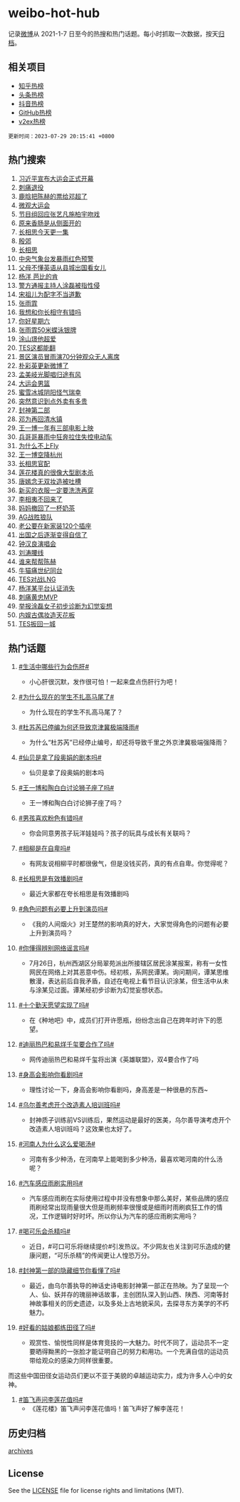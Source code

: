 # weibo-hot-hub

记录[微博](https://www.weibo.com)从 2021-1-7 日至今的热搜和热门话题。每小时抓取一次数据，按天[归档](archives)。

## 相关项目

- [知乎热榜](https://github.com/lonnyzhang423/zhihu-hot-hub)
- [头条热榜](https://github.com/lonnyzhang423/toutiao-hot-hub)
- [抖音热榜](https://github.com/lonnyzhang423/douyin-hot-hub)
- [GitHub热榜](https://github.com/lonnyzhang423/github-hot-hub)
- [v2ex热榜](https://github.com/lonnyzhang423/v2ex-hot-hub)


`更新时间：2023-07-29 20:15:41 +0800`

## 热门搜索

1. [习近平宣布大运会正式开幕](https://m.weibo.cn/search?containerid=100103type%3D1%26t%3D10%26q%3D%23%E4%B9%A0%E8%BF%91%E5%B9%B3%E5%AE%A3%E5%B8%83%E5%A4%A7%E8%BF%90%E4%BC%9A%E6%AD%A3%E5%BC%8F%E5%BC%80%E5%B9%95%23&stream_entry_id=51&isnewpage=1&extparam=seat%3D1%26c_type%3D51%26dgr%3D0%26cate%3D10103%26pos%3D0%26filter_type%3Drealtimehot%26stream_entry_id%3D51%26display_time%3D1690632940%26pre_seqid%3D1690632940826027166179&luicode=10000011&lfid=106003type%253D25%2526t%253D3%2526disable_hot%253D1%2526filter_type%253Drealtimehot)
1. [刺痛退役](https://m.weibo.cn/search?containerid=100103type%3D1%26t%3D10%26q%3D%23%E5%88%BA%E7%97%9B%E9%80%80%E5%BD%B9%23&stream_entry_id=31&isnewpage=1&extparam=seat%3D1%26c_type%3D31%26realpos%3D1%26cate%3D5001%26q%3D%2523%25E5%2588%25BA%25E7%2597%259B%25E9%2580%2580%25E5%25BD%25B9%2523%26stream_entry_id%3D31%26flag%3D1%26dgr%3D0%26lcate%3D5001%26pos%3D0%26filter_type%3Drealtimehot%26band_rank%3D1%26display_time%3D1690632940%26pre_seqid%3D1690632940826027166179&luicode=10000011&lfid=106003type%253D25%2526t%253D3%2526disable_hot%253D1%2526filter_type%253Drealtimehot)
1. [鹿晗把陈赫的票给邓超了](https://m.weibo.cn/search?containerid=100103type%3D1%26t%3D10%26q%3D%23%E9%B9%BF%E6%99%97%E6%8A%8A%E9%99%88%E8%B5%AB%E7%9A%84%E7%A5%A8%E7%BB%99%E9%82%93%E8%B6%85%E4%BA%86%23&stream_entry_id=31&isnewpage=1&extparam=seat%3D1%26c_type%3D31%26realpos%3D2%26cate%3D5001%26q%3D%2523%25E9%25B9%25BF%25E6%2599%2597%25E6%258A%258A%25E9%2599%2588%25E8%25B5%25AB%25E7%259A%2584%25E7%25A5%25A8%25E7%25BB%2599%25E9%2582%2593%25E8%25B6%2585%25E4%25BA%2586%2523%26stream_entry_id%3D31%26flag%3D1%26dgr%3D0%26lcate%3D5001%26pos%3D1%26filter_type%3Drealtimehot%26band_rank%3D2%26display_time%3D1690632940%26pre_seqid%3D1690632940826027166179&luicode=10000011&lfid=106003type%253D25%2526t%253D3%2526disable_hot%253D1%2526filter_type%253Drealtimehot)
1. [微观大运会](https://m.weibo.cn/search?containerid=100103type%3D1%26t%3D10%26q%3D%23%E5%BE%AE%E8%A7%82%E5%A4%A7%E8%BF%90%E4%BC%9A%23&stream_entry_id=31&isnewpage=1&extparam=seat%3D1%26c_type%3D31%26realpos%3D3%26cate%3D5001%26q%3D%2523%25E5%25BE%25AE%25E8%25A7%2582%25E5%25A4%25A7%25E8%25BF%2590%25E4%25BC%259A%2523%26stream_entry_id%3D31%26flag%3D0%26dgr%3D0%26lcate%3D5001%26pos%3D2%26filter_type%3Drealtimehot%26band_rank%3D3%26display_time%3D1690632940%26pre_seqid%3D1690632940826027166179&luicode=10000011&lfid=106003type%253D25%2526t%253D3%2526disable_hot%253D1%2526filter_type%253Drealtimehot)
1. [节目组回应张艺凡施柏宇吻戏](https://m.weibo.cn/search?containerid=100103type%3D1%26t%3D10%26q%3D%23%E8%8A%82%E7%9B%AE%E7%BB%84%E5%9B%9E%E5%BA%94%E5%BC%A0%E8%89%BA%E5%87%A1%E6%96%BD%E6%9F%8F%E5%AE%87%E5%90%BB%E6%88%8F%23&stream_entry_id=31&isnewpage=1&extparam=seat%3D1%26c_type%3D31%26realpos%3D4%26cate%3D5001%26q%3D%2523%25E8%258A%2582%25E7%259B%25AE%25E7%25BB%2584%25E5%259B%259E%25E5%25BA%2594%25E5%25BC%25A0%25E8%2589%25BA%25E5%2587%25A1%25E6%2596%25BD%25E6%259F%258F%25E5%25AE%2587%25E5%2590%25BB%25E6%2588%258F%2523%26stream_entry_id%3D31%26flag%3D2%26dgr%3D0%26lcate%3D5001%26pos%3D3%26filter_type%3Drealtimehot%26band_rank%3D4%26display_time%3D1690632940%26pre_seqid%3D1690632940826027166179&luicode=10000011&lfid=106003type%253D25%2526t%253D3%2526disable_hot%253D1%2526filter_type%253Drealtimehot)
1. [原来香肠是从侧面开的](https://m.weibo.cn/search?containerid=100103type%3D1%26t%3D10%26q%3D%23%E5%8E%9F%E6%9D%A5%E9%A6%99%E8%82%A0%E6%98%AF%E4%BB%8E%E4%BE%A7%E9%9D%A2%E5%BC%80%E7%9A%84%23&stream_entry_id=31&isnewpage=1&extparam=seat%3D1%26c_type%3D31%26realpos%3D5%26cate%3D5001%26q%3D%2523%25E5%258E%259F%25E6%259D%25A5%25E9%25A6%2599%25E8%2582%25A0%25E6%2598%25AF%25E4%25BB%258E%25E4%25BE%25A7%25E9%259D%25A2%25E5%25BC%2580%25E7%259A%2584%2523%26stream_entry_id%3D31%26flag%3D1%26dgr%3D0%26lcate%3D5001%26pos%3D4%26filter_type%3Drealtimehot%26band_rank%3D5%26display_time%3D1690632940%26pre_seqid%3D1690632940826027166179&luicode=10000011&lfid=106003type%253D25%2526t%253D3%2526disable_hot%253D1%2526filter_type%253Drealtimehot)
1. [长相思今天更一集](https://m.weibo.cn/search?containerid=100103type%3D1%26t%3D10%26q%3D%23%E9%95%BF%E7%9B%B8%E6%80%9D%E4%BB%8A%E5%A4%A9%E6%9B%B4%E4%B8%80%E9%9B%86%23&stream_entry_id=31&isnewpage=1&extparam=seat%3D1%26c_type%3D31%26realpos%3D6%26cate%3D5001%26q%3D%2523%25E9%2595%25BF%25E7%259B%25B8%25E6%2580%259D%25E4%25BB%258A%25E5%25A4%25A9%25E6%259B%25B4%25E4%25B8%2580%25E9%259B%2586%2523%26stream_entry_id%3D31%26flag%3D1%26dgr%3D0%26lcate%3D5001%26pos%3D5%26filter_type%3Drealtimehot%26band_rank%3D6%26display_time%3D1690632940%26pre_seqid%3D1690632940826027166179&luicode=10000011&lfid=106003type%253D25%2526t%253D3%2526disable_hot%253D1%2526filter_type%253Drealtimehot)
1. [殷郊](https://m.weibo.cn/search?containerid=100103type%3D1%26t%3D10%26q%3D%E6%AE%B7%E9%83%8A&stream_entry_id=31&isnewpage=1&extparam=seat%3D1%26c_type%3D31%26realpos%3D7%26cate%3D5001%26q%3D%25E6%25AE%25B7%25E9%2583%258A%26stream_entry_id%3D31%26flag%3D1%26dgr%3D0%26lcate%3D5001%26pos%3D6%26filter_type%3Drealtimehot%26band_rank%3D7%26display_time%3D1690632940%26pre_seqid%3D1690632940826027166179&luicode=10000011&lfid=106003type%253D25%2526t%253D3%2526disable_hot%253D1%2526filter_type%253Drealtimehot)
1. [长相思](https://m.weibo.cn/search?containerid=100103type%3D1%26t%3D10%26q%3D%E9%95%BF%E7%9B%B8%E6%80%9D&stream_entry_id=31&isnewpage=1&extparam=seat%3D1%26c_type%3D31%26realpos%3D8%26cate%3D5001%26q%3D%25E9%2595%25BF%25E7%259B%25B8%25E6%2580%259D%26stream_entry_id%3D31%26flag%3D1%26dgr%3D0%26lcate%3D5001%26pos%3D7%26filter_type%3Drealtimehot%26band_rank%3D8%26display_time%3D1690632940%26pre_seqid%3D1690632940826027166179&luicode=10000011&lfid=106003type%253D25%2526t%253D3%2526disable_hot%253D1%2526filter_type%253Drealtimehot)
1. [中央气象台发暴雨红色预警](https://m.weibo.cn/search?containerid=100103type%3D1%26t%3D10%26q%3D%23%E4%B8%AD%E5%A4%AE%E6%B0%94%E8%B1%A1%E5%8F%B0%E5%8F%91%E6%9A%B4%E9%9B%A8%E7%BA%A2%E8%89%B2%E9%A2%84%E8%AD%A6%23&stream_entry_id=31&isnewpage=1&extparam=seat%3D1%26c_type%3D31%26realpos%3D9%26cate%3D5001%26q%3D%2523%25E4%25B8%25AD%25E5%25A4%25AE%25E6%25B0%2594%25E8%25B1%25A1%25E5%258F%25B0%25E5%258F%2591%25E6%259A%25B4%25E9%259B%25A8%25E7%25BA%25A2%25E8%2589%25B2%25E9%25A2%2584%25E8%25AD%25A6%2523%26stream_entry_id%3D31%26flag%3D0%26dgr%3D0%26lcate%3D5001%26pos%3D8%26filter_type%3Drealtimehot%26band_rank%3D9%26display_time%3D1690632940%26pre_seqid%3D1690632940826027166179&luicode=10000011&lfid=106003type%253D25%2526t%253D3%2526disable_hot%253D1%2526filter_type%253Drealtimehot)
1. [父母不懂英语从县城出国看女儿](https://m.weibo.cn/search?containerid=100103type%3D1%26t%3D10%26q%3D%23%E7%88%B6%E6%AF%8D%E4%B8%8D%E6%87%82%E8%8B%B1%E8%AF%AD%E4%BB%8E%E5%8E%BF%E5%9F%8E%E5%87%BA%E5%9B%BD%E7%9C%8B%E5%A5%B3%E5%84%BF%23&stream_entry_id=31&isnewpage=1&extparam=seat%3D1%26c_type%3D31%26realpos%3D10%26cate%3D5001%26q%3D%2523%25E7%2588%25B6%25E6%25AF%258D%25E4%25B8%258D%25E6%2587%2582%25E8%258B%25B1%25E8%25AF%25AD%25E4%25BB%258E%25E5%258E%25BF%25E5%259F%258E%25E5%2587%25BA%25E5%259B%25BD%25E7%259C%258B%25E5%25A5%25B3%25E5%2584%25BF%2523%26stream_entry_id%3D31%26flag%3D32768%26dgr%3D0%26lcate%3D5001%26pos%3D9%26filter_type%3Drealtimehot%26band_rank%3D10%26display_time%3D1690632940%26pre_seqid%3D1690632940826027166179&luicode=10000011&lfid=106003type%253D25%2526t%253D3%2526disable_hot%253D1%2526filter_type%253Drealtimehot)
1. [杨洋 芭比的肯](https://m.weibo.cn/search?containerid=100103type%3D1%26t%3D10%26q%3D%E6%9D%A8%E6%B4%8B+%E8%8A%AD%E6%AF%94%E7%9A%84%E8%82%AF&stream_entry_id=31&isnewpage=1&extparam=seat%3D1%26c_type%3D31%26realpos%3D11%26cate%3D5001%26q%3D%25E6%259D%25A8%25E6%25B4%258B%2520%25E8%258A%25AD%25E6%25AF%2594%25E7%259A%2584%25E8%2582%25AF%26stream_entry_id%3D31%26flag%3D2%26dgr%3D0%26lcate%3D5001%26pos%3D10%26filter_type%3Drealtimehot%26band_rank%3D11%26display_time%3D1690632940%26pre_seqid%3D1690632940826027166179&luicode=10000011&lfid=106003type%253D25%2526t%253D3%2526disable_hot%253D1%2526filter_type%253Drealtimehot)
1. [警方通报主持人涂磊被指性侵](https://m.weibo.cn/search?containerid=100103type%3D1%26t%3D10%26q%3D%23%E8%AD%A6%E6%96%B9%E9%80%9A%E6%8A%A5%E4%B8%BB%E6%8C%81%E4%BA%BA%E6%B6%82%E7%A3%8A%E8%A2%AB%E6%8C%87%E6%80%A7%E4%BE%B5%23&stream_entry_id=31&isnewpage=1&extparam=seat%3D1%26c_type%3D31%26realpos%3D12%26cate%3D5001%26q%3D%2523%25E8%25AD%25A6%25E6%2596%25B9%25E9%2580%259A%25E6%258A%25A5%25E4%25B8%25BB%25E6%258C%2581%25E4%25BA%25BA%25E6%25B6%2582%25E7%25A3%258A%25E8%25A2%25AB%25E6%258C%2587%25E6%2580%25A7%25E4%25BE%25B5%2523%26stream_entry_id%3D31%26flag%3D2%26dgr%3D0%26lcate%3D5001%26pos%3D11%26filter_type%3Drealtimehot%26band_rank%3D12%26display_time%3D1690632940%26pre_seqid%3D1690632940826027166179&luicode=10000011&lfid=106003type%253D25%2526t%253D3%2526disable_hot%253D1%2526filter_type%253Drealtimehot)
1. [宋祖儿为配字不当道歉](https://m.weibo.cn/search?containerid=100103type%3D1%26t%3D10%26q%3D%23%E5%AE%8B%E7%A5%96%E5%84%BF%E4%B8%BA%E9%85%8D%E5%AD%97%E4%B8%8D%E5%BD%93%E9%81%93%E6%AD%89%23&stream_entry_id=31&isnewpage=1&extparam=seat%3D1%26c_type%3D31%26realpos%3D13%26cate%3D5001%26q%3D%2523%25E5%25AE%258B%25E7%25A5%2596%25E5%2584%25BF%25E4%25B8%25BA%25E9%2585%258D%25E5%25AD%2597%25E4%25B8%258D%25E5%25BD%2593%25E9%2581%2593%25E6%25AD%2589%2523%26stream_entry_id%3D31%26flag%3D0%26dgr%3D0%26lcate%3D5001%26pos%3D12%26filter_type%3Drealtimehot%26band_rank%3D13%26display_time%3D1690632940%26pre_seqid%3D1690632940826027166179&luicode=10000011&lfid=106003type%253D25%2526t%253D3%2526disable_hot%253D1%2526filter_type%253Drealtimehot)
1. [张雨霏](https://m.weibo.cn/search?containerid=100103type%3D1%26t%3D10%26q%3D%E5%BC%A0%E9%9B%A8%E9%9C%8F&stream_entry_id=31&isnewpage=1&extparam=seat%3D1%26c_type%3D31%26realpos%3D14%26cate%3D5001%26q%3D%25E5%25BC%25A0%25E9%259B%25A8%25E9%259C%258F%26stream_entry_id%3D31%26flag%3D1%26dgr%3D0%26lcate%3D5001%26pos%3D13%26filter_type%3Drealtimehot%26band_rank%3D14%26display_time%3D1690632940%26pre_seqid%3D1690632940826027166179&luicode=10000011&lfid=106003type%253D25%2526t%253D3%2526disable_hot%253D1%2526filter_type%253Drealtimehot)
1. [我想和你长相守有错吗](https://m.weibo.cn/search?containerid=100103type%3D1%26t%3D10%26q%3D%E6%88%91%E6%83%B3%E5%92%8C%E4%BD%A0%E9%95%BF%E7%9B%B8%E5%AE%88%E6%9C%89%E9%94%99%E5%90%97&stream_entry_id=31&isnewpage=1&extparam=seat%3D1%26c_type%3D31%26realpos%3D15%26cate%3D5001%26q%3D%25E6%2588%2591%25E6%2583%25B3%25E5%2592%258C%25E4%25BD%25A0%25E9%2595%25BF%25E7%259B%25B8%25E5%25AE%2588%25E6%259C%2589%25E9%2594%2599%25E5%2590%2597%26stream_entry_id%3D31%26flag%3D1%26dgr%3D0%26lcate%3D5001%26pos%3D14%26filter_type%3Drealtimehot%26band_rank%3D15%26display_time%3D1690632940%26pre_seqid%3D1690632940826027166179&luicode=10000011&lfid=106003type%253D25%2526t%253D3%2526disable_hot%253D1%2526filter_type%253Drealtimehot)
1. [你好星期六](https://m.weibo.cn/search?containerid=100103type%3D1%26t%3D10%26q%3D%E4%BD%A0%E5%A5%BD%E6%98%9F%E6%9C%9F%E5%85%AD&stream_entry_id=31&isnewpage=1&extparam=seat%3D1%26c_type%3D31%26realpos%3D16%26cate%3D5001%26q%3D%25E4%25BD%25A0%25E5%25A5%25BD%25E6%2598%259F%25E6%259C%259F%25E5%2585%25AD%26stream_entry_id%3D31%26flag%3D1%26dgr%3D0%26lcate%3D5001%26pos%3D15%26filter_type%3Drealtimehot%26band_rank%3D16%26display_time%3D1690632940%26pre_seqid%3D1690632940826027166179&luicode=10000011&lfid=106003type%253D25%2526t%253D3%2526disable_hot%253D1%2526filter_type%253Drealtimehot)
1. [张雨霏50米蝶泳银牌](https://m.weibo.cn/search?containerid=100103type%3D1%26t%3D10%26q%3D%23%E5%BC%A0%E9%9B%A8%E9%9C%8F50%E7%B1%B3%E8%9D%B6%E6%B3%B3%E9%93%B6%E7%89%8C%23&stream_entry_id=31&isnewpage=1&extparam=seat%3D1%26c_type%3D31%26realpos%3D17%26cate%3D5001%26q%3D%2523%25E5%25BC%25A0%25E9%259B%25A8%25E9%259C%258F50%25E7%25B1%25B3%25E8%259D%25B6%25E6%25B3%25B3%25E9%2593%25B6%25E7%2589%258C%2523%26stream_entry_id%3D31%26flag%3D1%26dgr%3D0%26lcate%3D5001%26pos%3D16%26filter_type%3Drealtimehot%26band_rank%3D17%26display_time%3D1690632940%26pre_seqid%3D1690632940826027166179&luicode=10000011&lfid=106003type%253D25%2526t%253D3%2526disable_hot%253D1%2526filter_type%253Drealtimehot)
1. [涂山璟他超爱](https://m.weibo.cn/search?containerid=100103type%3D1%26t%3D10%26q%3D%23%E6%B6%82%E5%B1%B1%E7%92%9F%E4%BB%96%E8%B6%85%E7%88%B1%23&stream_entry_id=31&isnewpage=1&extparam=seat%3D1%26c_type%3D31%26realpos%3D18%26cate%3D5001%26q%3D%2523%25E6%25B6%2582%25E5%25B1%25B1%25E7%2592%259F%25E4%25BB%2596%25E8%25B6%2585%25E7%2588%25B1%2523%26stream_entry_id%3D31%26flag%3D0%26dgr%3D0%26lcate%3D5001%26pos%3D17%26filter_type%3Drealtimehot%26band_rank%3D18%26display_time%3D1690632940%26pre_seqid%3D1690632940826027166179&luicode=10000011&lfid=106003type%253D25%2526t%253D3%2526disable_hot%253D1%2526filter_type%253Drealtimehot)
1. [TES这都能翻](https://m.weibo.cn/search?containerid=100103type%3D1%26t%3D10%26q%3DTES%E8%BF%99%E9%83%BD%E8%83%BD%E7%BF%BB&stream_entry_id=31&isnewpage=1&extparam=seat%3D1%26c_type%3D31%26realpos%3D19%26cate%3D5001%26q%3DTES%25E8%25BF%2599%25E9%2583%25BD%25E8%2583%25BD%25E7%25BF%25BB%26stream_entry_id%3D31%26flag%3D1%26dgr%3D0%26lcate%3D5001%26pos%3D18%26filter_type%3Drealtimehot%26band_rank%3D19%26display_time%3D1690632940%26pre_seqid%3D1690632940826027166179&luicode=10000011&lfid=106003type%253D25%2526t%253D3%2526disable_hot%253D1%2526filter_type%253Drealtimehot)
1. [景区演员冒雨演70分钟观众无人离席](https://m.weibo.cn/search?containerid=100103type%3D1%26t%3D10%26q%3D%23%E6%99%AF%E5%8C%BA%E6%BC%94%E5%91%98%E5%86%92%E9%9B%A8%E6%BC%9470%E5%88%86%E9%92%9F%E8%A7%82%E4%BC%97%E6%97%A0%E4%BA%BA%E7%A6%BB%E5%B8%AD%23&stream_entry_id=31&isnewpage=1&extparam=seat%3D1%26c_type%3D31%26realpos%3D20%26cate%3D5001%26q%3D%2523%25E6%2599%25AF%25E5%258C%25BA%25E6%25BC%2594%25E5%2591%2598%25E5%2586%2592%25E9%259B%25A8%25E6%25BC%259470%25E5%2588%2586%25E9%2592%259F%25E8%25A7%2582%25E4%25BC%2597%25E6%2597%25A0%25E4%25BA%25BA%25E7%25A6%25BB%25E5%25B8%25AD%2523%26stream_entry_id%3D31%26flag%3D32768%26dgr%3D0%26lcate%3D5001%26pos%3D19%26filter_type%3Drealtimehot%26band_rank%3D20%26display_time%3D1690632940%26pre_seqid%3D1690632940826027166179&luicode=10000011&lfid=106003type%253D25%2526t%253D3%2526disable_hot%253D1%2526filter_type%253Drealtimehot)
1. [朴彩英更新微博了](https://m.weibo.cn/search?containerid=100103type%3D1%26t%3D10%26q%3D%23%E6%9C%B4%E5%BD%A9%E8%8B%B1%E6%9B%B4%E6%96%B0%E5%BE%AE%E5%8D%9A%E4%BA%86%23&stream_entry_id=31&isnewpage=1&extparam=seat%3D1%26c_type%3D31%26realpos%3D21%26cate%3D5001%26q%3D%2523%25E6%259C%25B4%25E5%25BD%25A9%25E8%258B%25B1%25E6%259B%25B4%25E6%2596%25B0%25E5%25BE%25AE%25E5%258D%259A%25E4%25BA%2586%2523%26stream_entry_id%3D31%26flag%3D1%26dgr%3D0%26lcate%3D5001%26pos%3D20%26filter_type%3Drealtimehot%26band_rank%3D21%26display_time%3D1690632940%26pre_seqid%3D1690632940826027166179&luicode=10000011&lfid=106003type%253D25%2526t%253D3%2526disable_hot%253D1%2526filter_type%253Drealtimehot)
1. [孟美岐光脚唱归途有风](https://m.weibo.cn/search?containerid=100103type%3D1%26t%3D10%26q%3D%23%E5%AD%9F%E7%BE%8E%E5%B2%90%E5%85%89%E8%84%9A%E5%94%B1%E5%BD%92%E9%80%94%E6%9C%89%E9%A3%8E%23&stream_entry_id=31&isnewpage=1&extparam=seat%3D1%26c_type%3D31%26realpos%3D22%26cate%3D5001%26q%3D%2523%25E5%25AD%259F%25E7%25BE%258E%25E5%25B2%2590%25E5%2585%2589%25E8%2584%259A%25E5%2594%25B1%25E5%25BD%2592%25E9%2580%2594%25E6%259C%2589%25E9%25A3%258E%2523%26stream_entry_id%3D31%26flag%3D1%26dgr%3D0%26lcate%3D5001%26pos%3D21%26filter_type%3Drealtimehot%26band_rank%3D22%26display_time%3D1690632940%26pre_seqid%3D1690632940826027166179&luicode=10000011&lfid=106003type%253D25%2526t%253D3%2526disable_hot%253D1%2526filter_type%253Drealtimehot)
1. [大运会男篮](https://m.weibo.cn/search?containerid=100103type%3D1%26t%3D10%26q%3D%E5%A4%A7%E8%BF%90%E4%BC%9A%E7%94%B7%E7%AF%AE&stream_entry_id=31&isnewpage=1&extparam=seat%3D1%26c_type%3D31%26realpos%3D23%26cate%3D5001%26q%3D%25E5%25A4%25A7%25E8%25BF%2590%25E4%25BC%259A%25E7%2594%25B7%25E7%25AF%25AE%26stream_entry_id%3D31%26flag%3D1%26dgr%3D0%26lcate%3D5001%26pos%3D22%26filter_type%3Drealtimehot%26band_rank%3D23%26display_time%3D1690632940%26pre_seqid%3D1690632940826027166179&luicode=10000011&lfid=106003type%253D25%2526t%253D3%2526disable_hot%253D1%2526filter_type%253Drealtimehot)
1. [蜜雪冰城阴阳怪气瑞幸](https://m.weibo.cn/search?containerid=100103type%3D1%26t%3D10%26q%3D%23%E8%9C%9C%E9%9B%AA%E5%86%B0%E5%9F%8E%E9%98%B4%E9%98%B3%E6%80%AA%E6%B0%94%E7%91%9E%E5%B9%B8%23&stream_entry_id=31&isnewpage=1&extparam=seat%3D1%26c_type%3D31%26realpos%3D24%26cate%3D5001%26q%3D%2523%25E8%259C%259C%25E9%259B%25AA%25E5%2586%25B0%25E5%259F%258E%25E9%2598%25B4%25E9%2598%25B3%25E6%2580%25AA%25E6%25B0%2594%25E7%2591%259E%25E5%25B9%25B8%2523%26stream_entry_id%3D31%26flag%3D0%26dgr%3D0%26lcate%3D5001%26pos%3D23%26filter_type%3Drealtimehot%26band_rank%3D24%26display_time%3D1690632940%26pre_seqid%3D1690632940826027166179&luicode=10000011&lfid=106003type%253D25%2526t%253D3%2526disable_hot%253D1%2526filter_type%253Drealtimehot)
1. [突然意识到点外卖有多贵](https://m.weibo.cn/search?containerid=100103type%3D1%26t%3D10%26q%3D%23%E7%AA%81%E7%84%B6%E6%84%8F%E8%AF%86%E5%88%B0%E7%82%B9%E5%A4%96%E5%8D%96%E6%9C%89%E5%A4%9A%E8%B4%B5%23&stream_entry_id=31&isnewpage=1&extparam=seat%3D1%26c_type%3D31%26realpos%3D25%26cate%3D5001%26q%3D%2523%25E7%25AA%2581%25E7%2584%25B6%25E6%2584%258F%25E8%25AF%2586%25E5%2588%25B0%25E7%2582%25B9%25E5%25A4%2596%25E5%258D%2596%25E6%259C%2589%25E5%25A4%259A%25E8%25B4%25B5%2523%26stream_entry_id%3D31%26flag%3D0%26dgr%3D0%26lcate%3D5001%26pos%3D24%26filter_type%3Drealtimehot%26band_rank%3D25%26display_time%3D1690632940%26pre_seqid%3D1690632940826027166179&luicode=10000011&lfid=106003type%253D25%2526t%253D3%2526disable_hot%253D1%2526filter_type%253Drealtimehot)
1. [封神第二部](https://m.weibo.cn/search?containerid=100103type%3D1%26t%3D10%26q%3D%E5%B0%81%E7%A5%9E%E7%AC%AC%E4%BA%8C%E9%83%A8&stream_entry_id=31&isnewpage=1&extparam=seat%3D1%26c_type%3D31%26realpos%3D26%26cate%3D5001%26q%3D%25E5%25B0%2581%25E7%25A5%259E%25E7%25AC%25AC%25E4%25BA%258C%25E9%2583%25A8%26stream_entry_id%3D31%26flag%3D0%26dgr%3D0%26lcate%3D5001%26pos%3D25%26filter_type%3Drealtimehot%26band_rank%3D26%26display_time%3D1690632940%26pre_seqid%3D1690632940826027166179&luicode=10000011&lfid=106003type%253D25%2526t%253D3%2526disable_hot%253D1%2526filter_type%253Drealtimehot)
1. [邓为再回清水镇](https://m.weibo.cn/search?containerid=100103type%3D1%26t%3D10%26q%3D%23%E9%82%93%E4%B8%BA%E5%86%8D%E5%9B%9E%E6%B8%85%E6%B0%B4%E9%95%87%23&stream_entry_id=31&isnewpage=1&extparam=seat%3D1%26c_type%3D31%26realpos%3D27%26cate%3D5001%26q%3D%2523%25E9%2582%2593%25E4%25B8%25BA%25E5%2586%258D%25E5%259B%259E%25E6%25B8%2585%25E6%25B0%25B4%25E9%2595%2587%2523%26stream_entry_id%3D31%26flag%3D1%26dgr%3D0%26lcate%3D5001%26pos%3D26%26filter_type%3Drealtimehot%26band_rank%3D27%26display_time%3D1690632940%26pre_seqid%3D1690632940826027166179&luicode=10000011&lfid=106003type%253D25%2526t%253D3%2526disable_hot%253D1%2526filter_type%253Drealtimehot)
1. [王一博一年有三部电影上映](https://m.weibo.cn/search?containerid=100103type%3D1%26t%3D10%26q%3D%23%E7%8E%8B%E4%B8%80%E5%8D%9A%E4%B8%80%E5%B9%B4%E6%9C%89%E4%B8%89%E9%83%A8%E7%94%B5%E5%BD%B1%E4%B8%8A%E6%98%A0%23&stream_entry_id=31&isnewpage=1&extparam=seat%3D1%26c_type%3D31%26realpos%3D28%26cate%3D5001%26q%3D%2523%25E7%258E%258B%25E4%25B8%2580%25E5%258D%259A%25E4%25B8%2580%25E5%25B9%25B4%25E6%259C%2589%25E4%25B8%2589%25E9%2583%25A8%25E7%2594%25B5%25E5%25BD%25B1%25E4%25B8%258A%25E6%2598%25A0%2523%26stream_entry_id%3D31%26flag%3D1%26dgr%3D0%26lcate%3D5001%26pos%3D27%26filter_type%3Drealtimehot%26band_rank%3D28%26display_time%3D1690632940%26pre_seqid%3D1690632940826027166179&luicode=10000011&lfid=106003type%253D25%2526t%253D3%2526disable_hot%253D1%2526filter_type%253Drealtimehot)
1. [兵哥哥暴雨中狂奔拉住失控电动车](https://m.weibo.cn/search?containerid=100103type%3D1%26t%3D10%26q%3D%23%E5%85%B5%E5%93%A5%E5%93%A5%E6%9A%B4%E9%9B%A8%E4%B8%AD%E7%8B%82%E5%A5%94%E6%8B%89%E4%BD%8F%E5%A4%B1%E6%8E%A7%E7%94%B5%E5%8A%A8%E8%BD%A6%23&stream_entry_id=31&isnewpage=1&extparam=seat%3D1%26c_type%3D31%26realpos%3D29%26cate%3D5001%26q%3D%2523%25E5%2585%25B5%25E5%2593%25A5%25E5%2593%25A5%25E6%259A%25B4%25E9%259B%25A8%25E4%25B8%25AD%25E7%258B%2582%25E5%25A5%2594%25E6%258B%2589%25E4%25BD%258F%25E5%25A4%25B1%25E6%258E%25A7%25E7%2594%25B5%25E5%258A%25A8%25E8%25BD%25A6%2523%26stream_entry_id%3D31%26flag%3D32768%26dgr%3D0%26lcate%3D5001%26pos%3D28%26filter_type%3Drealtimehot%26band_rank%3D29%26display_time%3D1690632940%26pre_seqid%3D1690632940826027166179&luicode=10000011&lfid=106003type%253D25%2526t%253D3%2526disable_hot%253D1%2526filter_type%253Drealtimehot)
1. [为什么不上Fly](https://m.weibo.cn/search?containerid=100103type%3D1%26t%3D10%26q%3D%23%E4%B8%BA%E4%BB%80%E4%B9%88%E4%B8%8D%E4%B8%8AFly%23&stream_entry_id=31&isnewpage=1&extparam=seat%3D1%26c_type%3D31%26realpos%3D30%26cate%3D5001%26q%3D%2523%25E4%25B8%25BA%25E4%25BB%2580%25E4%25B9%2588%25E4%25B8%258D%25E4%25B8%258AFly%2523%26stream_entry_id%3D31%26flag%3D0%26dgr%3D0%26lcate%3D5001%26pos%3D29%26filter_type%3Drealtimehot%26band_rank%3D30%26display_time%3D1690632940%26pre_seqid%3D1690632940826027166179&luicode=10000011&lfid=106003type%253D25%2526t%253D3%2526disable_hot%253D1%2526filter_type%253Drealtimehot)
1. [王一博空降杭州](https://m.weibo.cn/search?containerid=100103type%3D1%26t%3D10%26q%3D%23%E7%8E%8B%E4%B8%80%E5%8D%9A%E7%A9%BA%E9%99%8D%E6%9D%AD%E5%B7%9E%23&stream_entry_id=31&isnewpage=1&extparam=seat%3D1%26c_type%3D31%26realpos%3D31%26cate%3D5001%26q%3D%2523%25E7%258E%258B%25E4%25B8%2580%25E5%258D%259A%25E7%25A9%25BA%25E9%2599%258D%25E6%259D%25AD%25E5%25B7%259E%2523%26stream_entry_id%3D31%26flag%3D1%26dgr%3D0%26lcate%3D5001%26pos%3D30%26filter_type%3Drealtimehot%26band_rank%3D31%26display_time%3D1690632940%26pre_seqid%3D1690632940826027166179&luicode=10000011&lfid=106003type%253D25%2526t%253D3%2526disable_hot%253D1%2526filter_type%253Drealtimehot)
1. [长相思官配](https://m.weibo.cn/search?containerid=100103type%3D1%26t%3D10%26q%3D%E9%95%BF%E7%9B%B8%E6%80%9D%E5%AE%98%E9%85%8D&stream_entry_id=31&isnewpage=1&extparam=seat%3D1%26c_type%3D31%26realpos%3D32%26cate%3D5001%26q%3D%25E9%2595%25BF%25E7%259B%25B8%25E6%2580%259D%25E5%25AE%2598%25E9%2585%258D%26stream_entry_id%3D31%26flag%3D1%26dgr%3D0%26lcate%3D5001%26pos%3D31%26filter_type%3Drealtimehot%26band_rank%3D32%26display_time%3D1690632940%26pre_seqid%3D1690632940826027166179&luicode=10000011&lfid=106003type%253D25%2526t%253D3%2526disable_hot%253D1%2526filter_type%253Drealtimehot)
1. [莲花楼真的很像大型剧本杀](https://m.weibo.cn/search?containerid=100103type%3D1%26t%3D10%26q%3D%23%E8%8E%B2%E8%8A%B1%E6%A5%BC%E7%9C%9F%E7%9A%84%E5%BE%88%E5%83%8F%E5%A4%A7%E5%9E%8B%E5%89%A7%E6%9C%AC%E6%9D%80%23&stream_entry_id=31&isnewpage=1&extparam=seat%3D1%26c_type%3D31%26realpos%3D33%26cate%3D5001%26q%3D%2523%25E8%258E%25B2%25E8%258A%25B1%25E6%25A5%25BC%25E7%259C%259F%25E7%259A%2584%25E5%25BE%2588%25E5%2583%258F%25E5%25A4%25A7%25E5%259E%258B%25E5%2589%25A7%25E6%259C%25AC%25E6%259D%2580%2523%26stream_entry_id%3D31%26flag%3D0%26dgr%3D0%26lcate%3D5001%26pos%3D32%26filter_type%3Drealtimehot%26band_rank%3D33%26display_time%3D1690632940%26pre_seqid%3D1690632940826027166179&luicode=10000011&lfid=106003type%253D25%2526t%253D3%2526disable_hot%253D1%2526filter_type%253Drealtimehot)
1. [唐嫣念无双妆造被吐槽](https://m.weibo.cn/search?containerid=100103type%3D1%26t%3D10%26q%3D%23%E5%94%90%E5%AB%A3%E5%BF%B5%E6%97%A0%E5%8F%8C%E5%A6%86%E9%80%A0%E8%A2%AB%E5%90%90%E6%A7%BD%23&stream_entry_id=31&isnewpage=1&extparam=seat%3D1%26c_type%3D31%26realpos%3D34%26cate%3D5001%26q%3D%2523%25E5%2594%2590%25E5%25AB%25A3%25E5%25BF%25B5%25E6%2597%25A0%25E5%258F%258C%25E5%25A6%2586%25E9%2580%25A0%25E8%25A2%25AB%25E5%2590%2590%25E6%25A7%25BD%2523%26stream_entry_id%3D31%26flag%3D0%26dgr%3D0%26lcate%3D5001%26pos%3D33%26filter_type%3Drealtimehot%26band_rank%3D34%26display_time%3D1690632940%26pre_seqid%3D1690632940826027166179&luicode=10000011&lfid=106003type%253D25%2526t%253D3%2526disable_hot%253D1%2526filter_type%253Drealtimehot)
1. [新买的衣服一定要洗洗再穿](https://m.weibo.cn/search?containerid=100103type%3D1%26t%3D10%26q%3D%23%E6%96%B0%E4%B9%B0%E7%9A%84%E8%A1%A3%E6%9C%8D%E4%B8%80%E5%AE%9A%E8%A6%81%E6%B4%97%E6%B4%97%E5%86%8D%E7%A9%BF%23&stream_entry_id=31&isnewpage=1&extparam=seat%3D1%26c_type%3D31%26realpos%3D35%26cate%3D5001%26q%3D%2523%25E6%2596%25B0%25E4%25B9%25B0%25E7%259A%2584%25E8%25A1%25A3%25E6%259C%258D%25E4%25B8%2580%25E5%25AE%259A%25E8%25A6%2581%25E6%25B4%2597%25E6%25B4%2597%25E5%2586%258D%25E7%25A9%25BF%2523%26stream_entry_id%3D31%26flag%3D1%26dgr%3D0%26lcate%3D5001%26pos%3D34%26filter_type%3Drealtimehot%26band_rank%3D35%26display_time%3D1690632940%26pre_seqid%3D1690632940826027166179&luicode=10000011&lfid=106003type%253D25%2526t%253D3%2526disable_hot%253D1%2526filter_type%253Drealtimehot)
1. [李相夷不回来了](https://m.weibo.cn/search?containerid=100103type%3D1%26t%3D10%26q%3D%23%E6%9D%8E%E7%9B%B8%E5%A4%B7%E4%B8%8D%E5%9B%9E%E6%9D%A5%E4%BA%86%23&stream_entry_id=31&isnewpage=1&extparam=seat%3D1%26c_type%3D31%26realpos%3D36%26cate%3D5001%26q%3D%2523%25E6%259D%258E%25E7%259B%25B8%25E5%25A4%25B7%25E4%25B8%258D%25E5%259B%259E%25E6%259D%25A5%25E4%25BA%2586%2523%26stream_entry_id%3D31%26flag%3D1%26dgr%3D0%26lcate%3D5001%26pos%3D35%26filter_type%3Drealtimehot%26band_rank%3D36%26display_time%3D1690632940%26pre_seqid%3D1690632940826027166179&luicode=10000011&lfid=106003type%253D25%2526t%253D3%2526disable_hot%253D1%2526filter_type%253Drealtimehot)
1. [妈妈撤回了一杯奶茶](https://m.weibo.cn/search?containerid=100103type%3D1%26t%3D10%26q%3D%23%E5%A6%88%E5%A6%88%E6%92%A4%E5%9B%9E%E4%BA%86%E4%B8%80%E6%9D%AF%E5%A5%B6%E8%8C%B6%23&stream_entry_id=31&isnewpage=1&extparam=seat%3D1%26c_type%3D31%26realpos%3D37%26cate%3D5001%26q%3D%2523%25E5%25A6%2588%25E5%25A6%2588%25E6%2592%25A4%25E5%259B%259E%25E4%25BA%2586%25E4%25B8%2580%25E6%259D%25AF%25E5%25A5%25B6%25E8%258C%25B6%2523%26stream_entry_id%3D31%26flag%3D0%26dgr%3D0%26lcate%3D5001%26pos%3D36%26filter_type%3Drealtimehot%26band_rank%3D37%26display_time%3D1690632940%26pre_seqid%3D1690632940826027166179&luicode=10000011&lfid=106003type%253D25%2526t%253D3%2526disable_hot%253D1%2526filter_type%253Drealtimehot)
1. [AG战胜狼队](https://m.weibo.cn/search?containerid=100103type%3D1%26t%3D10%26q%3D%23AG%E6%88%98%E8%83%9C%E7%8B%BC%E9%98%9F%23&stream_entry_id=31&isnewpage=1&extparam=seat%3D1%26c_type%3D31%26realpos%3D38%26cate%3D5001%26q%3D%2523AG%25E6%2588%2598%25E8%2583%259C%25E7%258B%25BC%25E9%2598%259F%2523%26stream_entry_id%3D31%26flag%3D1%26dgr%3D0%26lcate%3D5001%26pos%3D37%26filter_type%3Drealtimehot%26band_rank%3D38%26display_time%3D1690632940%26pre_seqid%3D1690632940826027166179&luicode=10000011&lfid=106003type%253D25%2526t%253D3%2526disable_hot%253D1%2526filter_type%253Drealtimehot)
1. [老公要在新家装120个插座](https://m.weibo.cn/search?containerid=100103type%3D1%26t%3D10%26q%3D%23%E8%80%81%E5%85%AC%E8%A6%81%E5%9C%A8%E6%96%B0%E5%AE%B6%E8%A3%85120%E4%B8%AA%E6%8F%92%E5%BA%A7%23&stream_entry_id=31&isnewpage=1&extparam=seat%3D1%26c_type%3D31%26realpos%3D39%26cate%3D5001%26q%3D%2523%25E8%2580%2581%25E5%2585%25AC%25E8%25A6%2581%25E5%259C%25A8%25E6%2596%25B0%25E5%25AE%25B6%25E8%25A3%2585120%25E4%25B8%25AA%25E6%258F%2592%25E5%25BA%25A7%2523%26stream_entry_id%3D31%26flag%3D0%26dgr%3D0%26lcate%3D5001%26pos%3D38%26filter_type%3Drealtimehot%26band_rank%3D39%26display_time%3D1690632940%26pre_seqid%3D1690632940826027166179&luicode=10000011&lfid=106003type%253D25%2526t%253D3%2526disable_hot%253D1%2526filter_type%253Drealtimehot)
1. [出国之后逐渐变得自信了](https://m.weibo.cn/search?containerid=100103type%3D1%26t%3D10%26q%3D%23%E5%87%BA%E5%9B%BD%E4%B9%8B%E5%90%8E%E9%80%90%E6%B8%90%E5%8F%98%E5%BE%97%E8%87%AA%E4%BF%A1%E4%BA%86%23&stream_entry_id=31&isnewpage=1&extparam=seat%3D1%26c_type%3D31%26realpos%3D40%26cate%3D5001%26q%3D%2523%25E5%2587%25BA%25E5%259B%25BD%25E4%25B9%258B%25E5%2590%258E%25E9%2580%2590%25E6%25B8%2590%25E5%258F%2598%25E5%25BE%2597%25E8%2587%25AA%25E4%25BF%25A1%25E4%25BA%2586%2523%26stream_entry_id%3D31%26flag%3D0%26dgr%3D0%26lcate%3D5001%26pos%3D39%26filter_type%3Drealtimehot%26band_rank%3D40%26display_time%3D1690632940%26pre_seqid%3D1690632940826027166179&luicode=10000011&lfid=106003type%253D25%2526t%253D3%2526disable_hot%253D1%2526filter_type%253Drealtimehot)
1. [钟汉良演唱会](https://m.weibo.cn/search?containerid=100103type%3D1%26t%3D10%26q%3D%E9%92%9F%E6%B1%89%E8%89%AF%E6%BC%94%E5%94%B1%E4%BC%9A&stream_entry_id=31&isnewpage=1&extparam=seat%3D1%26c_type%3D31%26realpos%3D41%26cate%3D5001%26q%3D%25E9%2592%259F%25E6%25B1%2589%25E8%2589%25AF%25E6%25BC%2594%25E5%2594%25B1%25E4%25BC%259A%26stream_entry_id%3D31%26flag%3D1%26dgr%3D0%26lcate%3D5001%26pos%3D40%26filter_type%3Drealtimehot%26band_rank%3D41%26display_time%3D1690632940%26pre_seqid%3D1690632940826027166179&luicode=10000011&lfid=106003type%253D25%2526t%253D3%2526disable_hot%253D1%2526filter_type%253Drealtimehot)
1. [刘涛腰线](https://m.weibo.cn/search?containerid=100103type%3D1%26t%3D10%26q%3D%23%E5%88%98%E6%B6%9B%E8%85%B0%E7%BA%BF%23&stream_entry_id=31&isnewpage=1&extparam=seat%3D1%26c_type%3D31%26realpos%3D42%26cate%3D5001%26q%3D%2523%25E5%2588%2598%25E6%25B6%259B%25E8%2585%25B0%25E7%25BA%25BF%2523%26stream_entry_id%3D31%26flag%3D0%26dgr%3D0%26lcate%3D5001%26pos%3D41%26filter_type%3Drealtimehot%26band_rank%3D42%26display_time%3D1690632940%26pre_seqid%3D1690632940826027166179&luicode=10000011&lfid=106003type%253D25%2526t%253D3%2526disable_hot%253D1%2526filter_type%253Drealtimehot)
1. [谁来帮帮陈赫](https://m.weibo.cn/search?containerid=100103type%3D1%26t%3D10%26q%3D%23%E8%B0%81%E6%9D%A5%E5%B8%AE%E5%B8%AE%E9%99%88%E8%B5%AB%23&stream_entry_id=31&isnewpage=1&extparam=seat%3D1%26c_type%3D31%26realpos%3D43%26cate%3D5001%26q%3D%2523%25E8%25B0%2581%25E6%259D%25A5%25E5%25B8%25AE%25E5%25B8%25AE%25E9%2599%2588%25E8%25B5%25AB%2523%26stream_entry_id%3D31%26flag%3D0%26dgr%3D0%26lcate%3D5001%26pos%3D42%26filter_type%3Drealtimehot%26band_rank%3D43%26display_time%3D1690632940%26pre_seqid%3D1690632940826027166179&luicode=10000011&lfid=106003type%253D25%2526t%253D3%2526disable_hot%253D1%2526filter_type%253Drealtimehot)
1. [牛猫痛世纪同台](https://m.weibo.cn/search?containerid=100103type%3D1%26t%3D10%26q%3D%23%E7%89%9B%E7%8C%AB%E7%97%9B%E4%B8%96%E7%BA%AA%E5%90%8C%E5%8F%B0%23&stream_entry_id=31&isnewpage=1&extparam=seat%3D1%26c_type%3D31%26realpos%3D44%26cate%3D5001%26q%3D%2523%25E7%2589%259B%25E7%258C%25AB%25E7%2597%259B%25E4%25B8%2596%25E7%25BA%25AA%25E5%2590%258C%25E5%258F%25B0%2523%26stream_entry_id%3D31%26flag%3D1%26dgr%3D0%26lcate%3D5001%26pos%3D43%26filter_type%3Drealtimehot%26band_rank%3D44%26display_time%3D1690632940%26pre_seqid%3D1690632940826027166179&luicode=10000011&lfid=106003type%253D25%2526t%253D3%2526disable_hot%253D1%2526filter_type%253Drealtimehot)
1. [TES对战LNG](https://m.weibo.cn/search?containerid=100103type%3D1%26t%3D10%26q%3D%23TES%E5%AF%B9%E6%88%98LNG%23&stream_entry_id=31&isnewpage=1&extparam=seat%3D1%26c_type%3D31%26realpos%3D45%26cate%3D5001%26q%3D%2523TES%25E5%25AF%25B9%25E6%2588%2598LNG%2523%26stream_entry_id%3D31%26flag%3D0%26dgr%3D0%26lcate%3D5001%26pos%3D44%26filter_type%3Drealtimehot%26band_rank%3D45%26display_time%3D1690632940%26pre_seqid%3D1690632940826027166179&luicode=10000011&lfid=106003type%253D25%2526t%253D3%2526disable_hot%253D1%2526filter_type%253Drealtimehot)
1. [杨洋某平台认证消失](https://m.weibo.cn/search?containerid=100103type%3D1%26t%3D10%26q%3D%23%E6%9D%A8%E6%B4%8B%E6%9F%90%E5%B9%B3%E5%8F%B0%E8%AE%A4%E8%AF%81%E6%B6%88%E5%A4%B1%23&stream_entry_id=31&isnewpage=1&extparam=seat%3D1%26c_type%3D31%26realpos%3D46%26cate%3D5001%26q%3D%2523%25E6%259D%25A8%25E6%25B4%258B%25E6%259F%2590%25E5%25B9%25B3%25E5%258F%25B0%25E8%25AE%25A4%25E8%25AF%2581%25E6%25B6%2588%25E5%25A4%25B1%2523%26stream_entry_id%3D31%26flag%3D0%26dgr%3D0%26lcate%3D5001%26pos%3D45%26filter_type%3Drealtimehot%26band_rank%3D46%26display_time%3D1690632940%26pre_seqid%3D1690632940826027166179&luicode=10000011&lfid=106003type%253D25%2526t%253D3%2526disable_hot%253D1%2526filter_type%253Drealtimehot)
1. [刺痛黄忠MVP](https://m.weibo.cn/search?containerid=100103type%3D1%26t%3D10%26q%3D%23%E5%88%BA%E7%97%9B%E9%BB%84%E5%BF%A0MVP%23&stream_entry_id=31&isnewpage=1&extparam=seat%3D1%26c_type%3D31%26realpos%3D47%26cate%3D5001%26q%3D%2523%25E5%2588%25BA%25E7%2597%259B%25E9%25BB%2584%25E5%25BF%25A0MVP%2523%26stream_entry_id%3D31%26flag%3D0%26dgr%3D0%26lcate%3D5001%26pos%3D46%26filter_type%3Drealtimehot%26band_rank%3D47%26display_time%3D1690632940%26pre_seqid%3D1690632940826027166179&luicode=10000011&lfid=106003type%253D25%2526t%253D3%2526disable_hot%253D1%2526filter_type%253Drealtimehot)
1. [举报涂磊女子初步诊断为幻觉妄想](https://m.weibo.cn/search?containerid=100103type%3D1%26t%3D10%26q%3D%23%E4%B8%BE%E6%8A%A5%E6%B6%82%E7%A3%8A%E5%A5%B3%E5%AD%90%E5%88%9D%E6%AD%A5%E8%AF%8A%E6%96%AD%E4%B8%BA%E5%B9%BB%E8%A7%89%E5%A6%84%E6%83%B3%23&stream_entry_id=31&isnewpage=1&extparam=seat%3D1%26c_type%3D31%26realpos%3D48%26cate%3D5001%26q%3D%2523%25E4%25B8%25BE%25E6%258A%25A5%25E6%25B6%2582%25E7%25A3%258A%25E5%25A5%25B3%25E5%25AD%2590%25E5%2588%259D%25E6%25AD%25A5%25E8%25AF%258A%25E6%2596%25AD%25E4%25B8%25BA%25E5%25B9%25BB%25E8%25A7%2589%25E5%25A6%2584%25E6%2583%25B3%2523%26stream_entry_id%3D31%26flag%3D0%26dgr%3D0%26lcate%3D5001%26pos%3D47%26filter_type%3Drealtimehot%26band_rank%3D48%26display_time%3D1690632940%26pre_seqid%3D1690632940826027166179&luicode=10000011&lfid=106003type%253D25%2526t%253D3%2526disable_hot%253D1%2526filter_type%253Drealtimehot)
1. [内娱古偶妆造天花板](https://m.weibo.cn/search?containerid=100103type%3D1%26t%3D10%26q%3D%23%E5%86%85%E5%A8%B1%E5%8F%A4%E5%81%B6%E5%A6%86%E9%80%A0%E5%A4%A9%E8%8A%B1%E6%9D%BF%23&stream_entry_id=31&isnewpage=1&extparam=seat%3D1%26c_type%3D31%26realpos%3D49%26cate%3D5001%26q%3D%2523%25E5%2586%2585%25E5%25A8%25B1%25E5%258F%25A4%25E5%2581%25B6%25E5%25A6%2586%25E9%2580%25A0%25E5%25A4%25A9%25E8%258A%25B1%25E6%259D%25BF%2523%26stream_entry_id%3D31%26flag%3D1%26dgr%3D0%26lcate%3D5001%26pos%3D48%26filter_type%3Drealtimehot%26band_rank%3D49%26display_time%3D1690632940%26pre_seqid%3D1690632940826027166179&luicode=10000011&lfid=106003type%253D25%2526t%253D3%2526disable_hot%253D1%2526filter_type%253Drealtimehot)
1. [TES扳回一城](https://m.weibo.cn/search?containerid=100103type%3D1%26t%3D10%26q%3D%23TES%E6%89%B3%E5%9B%9E%E4%B8%80%E5%9F%8E%23&stream_entry_id=31&isnewpage=1&extparam=seat%3D1%26c_type%3D31%26realpos%3D50%26cate%3D5001%26q%3D%2523TES%25E6%2589%25B3%25E5%259B%259E%25E4%25B8%2580%25E5%259F%258E%2523%26stream_entry_id%3D31%26flag%3D1%26dgr%3D0%26lcate%3D5001%26pos%3D49%26filter_type%3Drealtimehot%26band_rank%3D50%26display_time%3D1690632940%26pre_seqid%3D1690632940826027166179&luicode=10000011&lfid=106003type%253D25%2526t%253D3%2526disable_hot%253D1%2526filter_type%253Drealtimehot)

## 热门话题

1. [#生活中哪些行为会伤肝#](https://m.weibo.cn/search?containerid=231522type%3D1%26t%3D10%26q%3D%23%E7%94%9F%E6%B4%BB%E4%B8%AD%E5%93%AA%E4%BA%9B%E8%A1%8C%E4%B8%BA%E4%BC%9A%E4%BC%A4%E8%82%9D%23&stream_entry_id=128&isnewpage=1&extparam=seat%3D1%26dgr%3D0%26lcate%3D5004%26c_type%3D128%26pos%3D1-0-0%26cate%3D5004%26unitid%3D1690512828650%26display_time%3D1690632941%26pre_seqid%3D169063294171192718842&luicode=10000011&lfid=231648_-_4)
    - 小心肝很沉默，发作很可怕！一起来盘点伤肝行为吧！

1. [#为什么现在的学生不扎高马尾了#](https://m.weibo.cn/search?containerid=231522type%3D1%26t%3D10%26q%3D%23%E4%B8%BA%E4%BB%80%E4%B9%88%E7%8E%B0%E5%9C%A8%E7%9A%84%E5%AD%A6%E7%94%9F%E4%B8%8D%E6%89%8E%E9%AB%98%E9%A9%AC%E5%B0%BE%E4%BA%86%23&stream_entry_id=128&isnewpage=1&extparam=seat%3D1%26dgr%3D0%26lcate%3D5004%26c_type%3D128%26pos%3D1-0-1%26cate%3D5004%26unitid%3D1690602794577%26display_time%3D1690632941%26pre_seqid%3D169063294171192718842&luicode=10000011&lfid=231648_-_4)
    - 为什么现在的学生不扎高马尾了？

1. [#杜苏芮已停编为何还导致京津冀极端降雨#](https://m.weibo.cn/search?containerid=231522type%3D1%26t%3D10%26q%3D%23%E6%9D%9C%E8%8B%8F%E8%8A%AE%E5%B7%B2%E5%81%9C%E7%BC%96%E4%B8%BA%E4%BD%95%E8%BF%98%E5%AF%BC%E8%87%B4%E4%BA%AC%E6%B4%A5%E5%86%80%E6%9E%81%E7%AB%AF%E9%99%8D%E9%9B%A8%23&stream_entry_id=128&isnewpage=1&extparam=seat%3D1%26dgr%3D0%26lcate%3D5004%26c_type%3D128%26pos%3D1-0-2%26cate%3D5004%26unitid%3D1690626136119%26display_time%3D1690632941%26pre_seqid%3D169063294171192718842&luicode=10000011&lfid=231648_-_4)
    - 为什么“杜苏芮”已经停止编号，却还将导致千里之外京津冀极端强降雨？

1. [#仙贝是拿了段奥娟的剧本吗#](https://m.weibo.cn/search?containerid=231522type%3D1%26t%3D10%26q%3D%23%E4%BB%99%E8%B4%9D%E6%98%AF%E6%8B%BF%E4%BA%86%E6%AE%B5%E5%A5%A5%E5%A8%9F%E7%9A%84%E5%89%A7%E6%9C%AC%E5%90%97%23&stream_entry_id=128&isnewpage=1&extparam=seat%3D1%26dgr%3D0%26lcate%3D5004%26c_type%3D128%26pos%3D1-0-3%26cate%3D5004%26unitid%3D1690630634584%26display_time%3D1690632941%26pre_seqid%3D169063294171192718842&luicode=10000011&lfid=231648_-_4)
    - 仙贝是拿了段奥娟的剧本吗

1. [#王一博和陶白白讨论狮子座了吗#](https://m.weibo.cn/search?containerid=231522type%3D1%26t%3D10%26q%3D%23%E7%8E%8B%E4%B8%80%E5%8D%9A%E5%92%8C%E9%99%B6%E7%99%BD%E7%99%BD%E8%AE%A8%E8%AE%BA%E7%8B%AE%E5%AD%90%E5%BA%A7%E4%BA%86%E5%90%97%23&stream_entry_id=128&isnewpage=1&extparam=seat%3D1%26dgr%3D0%26lcate%3D5004%26c_type%3D128%26pos%3D1-0-4%26cate%3D5004%26unitid%3D1690553305200%26display_time%3D1690632941%26pre_seqid%3D169063294171192718842&luicode=10000011&lfid=231648_-_4)
    - 王一博和陶白白讨论狮子座了吗？

1. [#男孩喜欢粉色有错吗#](https://m.weibo.cn/search?containerid=231522type%3D1%26t%3D10%26q%3D%23%E7%94%B7%E5%AD%A9%E5%96%9C%E6%AC%A2%E7%B2%89%E8%89%B2%E6%9C%89%E9%94%99%E5%90%97%23&stream_entry_id=128&isnewpage=1&extparam=seat%3D1%26dgr%3D0%26lcate%3D5004%26c_type%3D128%26pos%3D1-0-5%26cate%3D5004%26unitid%3D1690530794098%26display_time%3D1690632941%26pre_seqid%3D169063294171192718842&luicode=10000011&lfid=231648_-_4)
    - 你会同意男孩子玩洋娃娃吗？孩子的玩具与成长有关联吗？

1. [#相柳是在自卑吗#](https://m.weibo.cn/search?containerid=231522type%3D1%26t%3D10%26q%3D%23%E7%9B%B8%E6%9F%B3%E6%98%AF%E5%9C%A8%E8%87%AA%E5%8D%91%E5%90%97%23&stream_entry_id=128&isnewpage=1&extparam=seat%3D1%26dgr%3D0%26lcate%3D5004%26c_type%3D128%26pos%3D1-0-6%26cate%3D5004%26unitid%3D1690503511881%26display_time%3D1690632941%26pre_seqid%3D169063294171192718842&luicode=10000011&lfid=231648_-_4)
    - 有网友说相柳平时都很傲气，但是没钱买药，真的有点自卑。你觉得呢？ ​

1. [#长相思是有效播剧吗#](https://m.weibo.cn/search?containerid=231522type%3D1%26t%3D10%26q%3D%23%E9%95%BF%E7%9B%B8%E6%80%9D%E6%98%AF%E6%9C%89%E6%95%88%E6%92%AD%E5%89%A7%E5%90%97%23&stream_entry_id=128&isnewpage=1&extparam=seat%3D1%26dgr%3D0%26lcate%3D5004%26c_type%3D128%26pos%3D1-0-7%26cate%3D5004%26unitid%3D1690612654401%26display_time%3D1690632941%26pre_seqid%3D169063294171192718842&luicode=10000011&lfid=231648_-_4)
    - 最近大家都在夸长相思是有效播剧吗

1. [#角色问题有必要上升到演员吗#](https://m.weibo.cn/search?containerid=231522type%3D1%26t%3D10%26q%3D%23%E8%A7%92%E8%89%B2%E9%97%AE%E9%A2%98%E6%9C%89%E5%BF%85%E8%A6%81%E4%B8%8A%E5%8D%87%E5%88%B0%E6%BC%94%E5%91%98%E5%90%97%23&stream_entry_id=128&isnewpage=1&extparam=seat%3D1%26dgr%3D0%26lcate%3D5004%26c_type%3D128%26pos%3D1-0-8%26cate%3D5004%26unitid%3D1690616595914%26display_time%3D1690632941%26pre_seqid%3D169063294171192718842&luicode=10000011&lfid=231648_-_4)
    - 《我的人间烟火》对王楚然的影响真的好大，大家觉得角色的问题有必要上升到演员吗？

1. [#你懂得辨别网络谣言吗#](https://m.weibo.cn/search?containerid=231522type%3D1%26t%3D10%26q%3D%23%E4%BD%A0%E6%87%82%E5%BE%97%E8%BE%A8%E5%88%AB%E7%BD%91%E7%BB%9C%E8%B0%A3%E8%A8%80%E5%90%97%23&stream_entry_id=128&isnewpage=1&extparam=seat%3D1%26dgr%3D0%26lcate%3D5004%26c_type%3D128%26pos%3D1-0-9%26cate%3D5004%26unitid%3D1690624344365%26display_time%3D1690632941%26pre_seqid%3D169063294171192718842&luicode=10000011&lfid=231648_-_4)
    - 7月26日，杭州西湖区分局翠苑派出所接辖区居民涂某报案，称有一女性网民在网络上对其恶意中伤。经初核，系网民谭某。询问期间，谭某思维散漫，表达前后自我矛盾，自述在电视上看节目认识涂某，但生活中从未与涂某见过面。谭某经初步诊断为幻觉妄想状态。

1. [#十个勤天愿望实现了吗#](https://m.weibo.cn/search?containerid=231522type%3D1%26t%3D10%26q%3D%23%E5%8D%81%E4%B8%AA%E5%8B%A4%E5%A4%A9%E6%84%BF%E6%9C%9B%E5%AE%9E%E7%8E%B0%E4%BA%86%E5%90%97%23&stream_entry_id=128&isnewpage=1&extparam=seat%3D1%26dgr%3D0%26lcate%3D5004%26c_type%3D128%26pos%3D1-0-10%26cate%3D5004%26unitid%3D1690611167403%26display_time%3D1690632941%26pre_seqid%3D169063294171192718842&luicode=10000011&lfid=231648_-_4)
    - 在《种地吧》中，成员们打开许愿瓶，纷纷念出自己在跨年时许下的愿望。

1. [#迪丽热巴和易烊千玺要合作了吗#](https://m.weibo.cn/search?containerid=231522type%3D1%26t%3D10%26q%3D%23%E8%BF%AA%E4%B8%BD%E7%83%AD%E5%B7%B4%E5%92%8C%E6%98%93%E7%83%8A%E5%8D%83%E7%8E%BA%E8%A6%81%E5%90%88%E4%BD%9C%E4%BA%86%E5%90%97%23&stream_entry_id=128&isnewpage=1&extparam=seat%3D1%26dgr%3D0%26lcate%3D5004%26c_type%3D128%26pos%3D1-0-11%26cate%3D5004%26unitid%3D1690525737169%26display_time%3D1690632941%26pre_seqid%3D169063294171192718842&luicode=10000011&lfid=231648_-_4)
    - 网传迪丽热巴和易烊千玺将出演《英雄联盟》，双4要合作了吗

1. [#身高会影响你看剧吗#](https://m.weibo.cn/search?containerid=231522type%3D1%26t%3D10%26q%3D%23%E8%BA%AB%E9%AB%98%E4%BC%9A%E5%BD%B1%E5%93%8D%E4%BD%A0%E7%9C%8B%E5%89%A7%E5%90%97%23&stream_entry_id=128&isnewpage=1&extparam=seat%3D1%26dgr%3D0%26lcate%3D5004%26c_type%3D128%26pos%3D1-0-12%26cate%3D5004%26unitid%3D1690606969344%26display_time%3D1690632941%26pre_seqid%3D169063294171192718842&luicode=10000011&lfid=231648_-_4)
    - 理性讨论一下，身高会影响你看剧吗，身高差是一种很悬的东西~ ​

1. [#乌尔善考虑开个改造素人培训班吗#](https://m.weibo.cn/search?containerid=231522type%3D1%26t%3D10%26q%3D%23%E4%B9%8C%E5%B0%94%E5%96%84%E8%80%83%E8%99%91%E5%BC%80%E4%B8%AA%E6%94%B9%E9%80%A0%E7%B4%A0%E4%BA%BA%E5%9F%B9%E8%AE%AD%E7%8F%AD%E5%90%97%23&stream_entry_id=128&isnewpage=1&extparam=seat%3D1%26dgr%3D0%26lcate%3D5004%26c_type%3D128%26pos%3D1-0-13%26cate%3D5004%26unitid%3D1690631819622%26display_time%3D1690632941%26pre_seqid%3D169063294171192718842&luicode=10000011&lfid=231648_-_4)
    - 封神质子训练前VS训练后，果然运动是最好的医美，乌尔善导演考虑开个改造素人培训班吗？这效果也太好了。

1. [#河南人为什么这么爱喝汤#](https://m.weibo.cn/search?containerid=231522type%3D1%26t%3D10%26q%3D%23%E6%B2%B3%E5%8D%97%E4%BA%BA%E4%B8%BA%E4%BB%80%E4%B9%88%E8%BF%99%E4%B9%88%E7%88%B1%E5%96%9D%E6%B1%A4%23&stream_entry_id=128&isnewpage=1&extparam=seat%3D1%26dgr%3D0%26lcate%3D5004%26c_type%3D128%26pos%3D1-0-14%26cate%3D5004%26unitid%3D1690600654150%26display_time%3D1690632941%26pre_seqid%3D169063294171192718842&luicode=10000011&lfid=231648_-_4)
    - 河南有多少种汤，在河南早上能喝到多少种汤，最喜欢喝河南的什么汤呢？

1. [#汽车感应雨刷实用吗#](https://m.weibo.cn/search?containerid=231522type%3D1%26t%3D10%26q%3D%23%E6%B1%BD%E8%BD%A6%E6%84%9F%E5%BA%94%E9%9B%A8%E5%88%B7%E5%AE%9E%E7%94%A8%E5%90%97%23&stream_entry_id=128&isnewpage=1&extparam=seat%3D1%26dgr%3D0%26lcate%3D5004%26c_type%3D128%26pos%3D1-0-15%26cate%3D5004%26unitid%3D1690538614895%26display_time%3D1690632941%26pre_seqid%3D169063294171192718842&luicode=10000011&lfid=231648_-_4)
    - 汽车感应雨刷在实际使用过程中并没有想象中那么美好，某些品牌的感应雨刷经常出现雨量很大但是雨刷频率很慢或是细雨时雨刷疯狂工作的情况，工作逻辑时好时坏。所以你认为汽车的感应雨刷实用吗？

1. [#喝可乐会杀精吗#](https://m.weibo.cn/search?containerid=231522type%3D1%26t%3D10%26q%3D%23%E5%96%9D%E5%8F%AF%E4%B9%90%E4%BC%9A%E6%9D%80%E7%B2%BE%E5%90%97%23&stream_entry_id=128&isnewpage=1&extparam=seat%3D1%26dgr%3D0%26lcate%3D5004%26c_type%3D128%26pos%3D1-0-16%26cate%3D5004%26unitid%3D1690500810177%26display_time%3D1690632941%26pre_seqid%3D169063294171192718842&luicode=10000011&lfid=231648_-_4)
    - 近日，#可口可乐将继续提价#引发热议。不少网友也关注到可乐造成的健康问题，“可乐杀精”的传闻更让人惶恐万分。

1. [#封神第一部的隐藏细节你看懂了吗#](https://m.weibo.cn/search?containerid=231522type%3D1%26t%3D10%26q%3D%23%E5%B0%81%E7%A5%9E%E7%AC%AC%E4%B8%80%E9%83%A8%E7%9A%84%E9%9A%90%E8%97%8F%E7%BB%86%E8%8A%82%E4%BD%A0%E7%9C%8B%E6%87%82%E4%BA%86%E5%90%97%23&stream_entry_id=128&isnewpage=1&extparam=seat%3D1%26dgr%3D0%26lcate%3D5004%26c_type%3D128%26pos%3D1-0-17%26cate%3D5004%26unitid%3D1690626139735%26display_time%3D1690632941%26pre_seqid%3D169063294171192718842&luicode=10000011&lfid=231648_-_4)
    - 最近，由乌尔善执导的神话史诗电影封神第一部正在热映。为了呈现一个人、仙、妖并存的瑰丽神话故事，主创团队深入到山西、陕西、河南等封神故事相关的历史遗迹，以及多处上古地貌采风，去探寻东方美学的不朽魅力。

1. [#好看的姑娘都练田径了吗#](https://m.weibo.cn/search?containerid=231522type%3D1%26t%3D10%26q%3D%23%E5%A5%BD%E7%9C%8B%E7%9A%84%E5%A7%91%E5%A8%98%E9%83%BD%E7%BB%83%E7%94%B0%E5%BE%84%E4%BA%86%E5%90%97%23&stream_entry_id=128&isnewpage=1&extparam=seat%3D1%26dgr%3D0%26lcate%3D5004%26c_type%3D128%26pos%3D1-0-18%26cate%3D5004%26unitid%3D1690619876646%26display_time%3D1690632941%26pre_seqid%3D169063294171192718842&luicode=10000011&lfid=231648_-_4)
    - 观赏性、愉悦性同样是体育竞技的一大魅力。时代不同了，运动员不一定要晒得黝黑的一张脸才能证明自己的努力和用功。一个充满自信的运动员带给观众的感染力同样很重要。

而这些中国田径女运动员们更以不亚于美貌的卓越运动实力，成为许多人心中的女神。

1. [#笛飞声问李莲花值吗#](https://m.weibo.cn/search?containerid=231522type%3D1%26t%3D10%26q%3D%23%E7%AC%9B%E9%A3%9E%E5%A3%B0%E9%97%AE%E6%9D%8E%E8%8E%B2%E8%8A%B1%E5%80%BC%E5%90%97%23&stream_entry_id=128&isnewpage=1&extparam=seat%3D1%26dgr%3D0%26lcate%3D5004%26c_type%3D128%26pos%3D1-0-19%26cate%3D5004%26unitid%3D1690613247389%26display_time%3D1690632941%26pre_seqid%3D169063294171192718842&luicode=10000011&lfid=231648_-_4)
    - 《莲花楼》笛飞声问李莲花值吗！笛飞声好了解李莲花！


## 历史归档

[archives](archives)

## License

See the [LICENSE](LICENSE) file for license rights and limitations (MIT).
